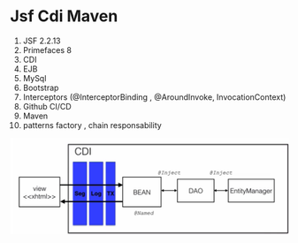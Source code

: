 # Jsf Cdi Maven

1. JSF 2.2.13
2. Primefaces 8
3. CDI 
4. EJB
5. MySql
6. Bootstrap 
7. Interceptors (@InterceptorBinding , @AroundInvoke, InvocationContext)
8. Github CI/CD
9. Maven
10. patterns factory , chain responsability

![alt text](https://github.com/renatocantarino/JsfCdiMaven/blob/master/src/main/webapp/resources/img/arq.png)
